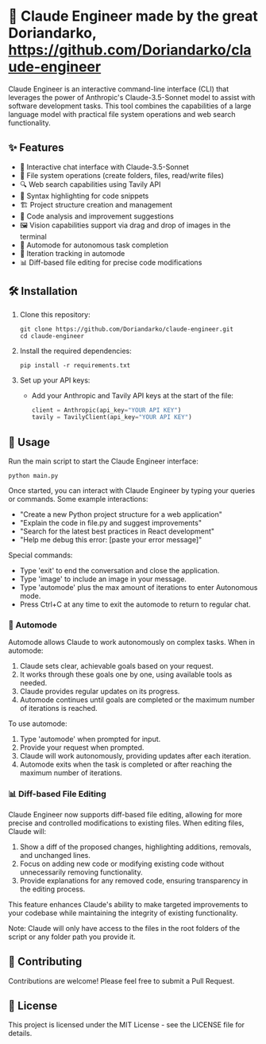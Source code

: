 # 🤖 Claude Engineer made by the great Doriandarko, https://github.com/Doriandarko/claude-engineer

Claude Engineer is an interactive command-line interface (CLI) that leverages the power of Anthropic's Claude-3.5-Sonnet model to assist with software development tasks. This tool combines the capabilities of a large language model with practical file system operations and web search functionality.

## ✨ Features

- 💬 Interactive chat interface with Claude-3.5-Sonnet
- 📁 File system operations (create folders, files, read/write files)
- 🔍 Web search capabilities using Tavily API
- 🌈 Syntax highlighting for code snippets
- 🏗️ Project structure creation and management
- 🧐 Code analysis and improvement suggestions
- 🖼️ Vision capabilities support via drag and drop of images in the terminal
- 🚀 Automode for autonomous task completion
- 🔄 Iteration tracking in automode
- 📊 Diff-based file editing for precise code modifications

## 🛠️ Installation

1. Clone this repository:
   ```
   git clone https://github.com/Doriandarko/claude-engineer.git
   cd claude-engineer
   ```

2. Install the required dependencies:
   ```
   pip install -r requirements.txt
   ```

3. Set up your API keys:
   - Add your Anthropic and Tavily API keys at the start of the file:
     ```python
     client = Anthropic(api_key="YOUR API KEY")
     tavily = TavilyClient(api_key="YOUR API KEY")
     ```

## 🚀 Usage

Run the main script to start the Claude Engineer interface:

```
python main.py
```

Once started, you can interact with Claude Engineer by typing your queries or commands. Some example interactions:

- "Create a new Python project structure for a web application"
- "Explain the code in file.py and suggest improvements"
- "Search for the latest best practices in React development"
- "Help me debug this error: [paste your error message]"

Special commands:
- Type 'exit' to end the conversation and close the application.
- Type 'image' to include an image in your message.
- Type 'automode' plus the max amount of iterations to enter Autonomous mode.
- Press Ctrl+C at any time to exit the automode to return to regular chat.

### 🤖 Automode

Automode allows Claude to work autonomously on complex tasks. When in automode:

1. Claude sets clear, achievable goals based on your request.
2. It works through these goals one by one, using available tools as needed.
3. Claude provides regular updates on its progress.
4. Automode continues until goals are completed or the maximum number of iterations is reached.

To use automode:
1. Type 'automode' when prompted for input.
2. Provide your request when prompted.
3. Claude will work autonomously, providing updates after each iteration.
4. Automode exits when the task is completed or after reaching the maximum number of iterations.

### 📊 Diff-based File Editing

Claude Engineer now supports diff-based file editing, allowing for more precise and controlled modifications to existing files. When editing files, Claude will:

1. Show a diff of the proposed changes, highlighting additions, removals, and unchanged lines.
2. Focus on adding new code or modifying existing code without unnecessarily removing functionality.
3. Provide explanations for any removed code, ensuring transparency in the editing process.

This feature enhances Claude's ability to make targeted improvements to your codebase while maintaining the integrity of existing functionality.

Note: Claude will only have access to the files in the root folders of the script or any folder path you provide it.

## 👥 Contributing

Contributions are welcome! Please feel free to submit a Pull Request.

## 📄 License

This project is licensed under the MIT License - see the LICENSE file for details.
